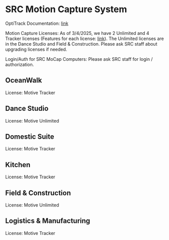 # SRC Motion Capture System
OptiTrack Documentation: [link](https://docs.optitrack.com/)

Motion Capture Licenses: As of 3/4/2025, we have 2 Unlimited and 4 Tracker licenses (Features for each license: [link](https://optitrack.com/software/motive/pricing.html)). The Unlimited licenses are in the Dance Studio and Field & Construction. Please ask SRC staff about upgrading licenses if needed.

Login/Auth for SRC MoCap Computers: Please ask SRC staff for login / authorization.

## OceanWalk
License: Motive Tracker

## Dance Studio
License: Motive Unlimited

## Domestic Suite
License: Motive Tracker

## Kitchen
License: Motive Tracker

## Field & Construction
License: Motive Unlimited

## Logistics & Manufacturing
License: Motive Tracker
